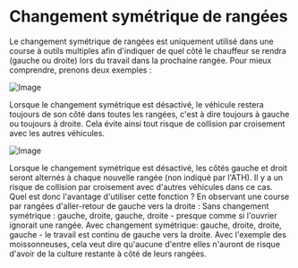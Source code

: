# Changement symétrique de rangées


Le changement symétrique de rangées est uniquement utilisé dans une course à outils multiples afin d'indiquer de quel côté le chauffeur se rendra (gauche ou droite) lors du travail dans la prochaine rangée.
Pour mieux comprendre, prenons deux exemples :


![Image](assets/imagesregularchange_0_0_1020_765.png)


Lorsque le changement symétrique est désactivé, le véhicule restera toujours de son côté dans toutes les rangées, c'est à dire toujours à gauche ou toujours à droite.
Cela évite ainsi tout risque de collision par croisement avec les autres véhicules.


![Image](assets/imagessymetricchange_0_0_1020_765.png)


Lorsque le changement symétrique est désactivé, les côtés gauche et droit seront alternés à chaque nouvelle rangée (non indiqué par l'ATH).
Il y a un risque de collision par croisement avec d'autres véhicules dans ce cas.
Quel est donc l'avantage d'utiliser cette fonction ?
En observant une course par rangées d'aller-retour de gauche vers la droite :
Sans changement symétrique : gauche, droite, gauche, droite - presque comme si l'ouvrier ignorait une rangée.
Avec changement symétrique: gauche, droite, droite, gauche - le travail est continu de gauche vers la droite.
Avec l'exemple des moissonneuses, cela veut dire qu'aucune d'entre elles n'auront de risque d'avoir de la culture restante à côté de leurs rangées.


